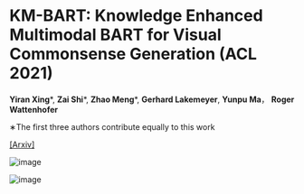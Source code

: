 # KM-BART: Knowledge Enhanced Multimodal BART for Visual Commonsense Generation (ACL 2021) 

**Yiran Xing***, **Zai Shi***, **Zhao Meng***, **Gerhard Lakemeyer**, **Yunpu Ma**， **Roger Wattenhofer**   

∗The first three authors contribute equally to this work

[[Arxiv]](https://arxiv.org/pdf/2101.00419.pdf)

![image](https://user-images.githubusercontent.com/14837467/118099580-b9b53a80-b3d5-11eb-9e86-188a99fd71d5.png)

![image](https://user-images.githubusercontent.com/14837467/118100120-62fc3080-b3d6-11eb-9196-a221024fc970.png)
